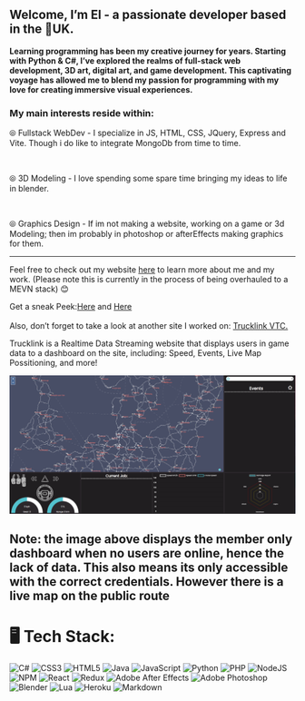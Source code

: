 ## Welcome, I’m El - a passionate developer based in the 📍UK.

**Learning programming has been my creative journey for years. Starting with Python & C#, I’ve explored the realms of full-stack web development, 3D art, digital art, and game development. This captivating voyage has allowed me to blend my passion for programming with my love for creating immersive visual experiences.**

### My main interests reside within:
⦾ Fullstack WebDev - I specialize in JS, HTML, CSS, JQuery, Express and Vite. Though i do like to integrate MongoDb from time to time.

<br>

⦾ 3D Modeling - I love spending some spare time bringing my ideas to life in blender.

<br>

⦾ Graphics Design - If im not making a website, working on a game or 3d Modeling; then im probably in photoshop or afterEffects making graphics for them.

---

Feel free to check out my website <a href="https://elleburt.co.uk/">here</a> to learn more about me and my work. (Please note this is currently in the process of being overhauled to a MEVN stack) 😊

Get a sneak Peek:<a href="https://youtu.be/48X8b_JbK0M" target="_blank">Here</a>  and  <a href="https://youtu.be/80LcKv-kZqY" target="_blank">Here</a>
<br>
<br>
Also, don’t forget to take a look at another site I worked on: <a href="http://www.trucklinkvtc.co.uk/" target="_blank">Trucklink VTC.</a>

Trucklink is a Realtime Data Streaming website that displays users in game data to a dashboard on the site, including: Speed, Events, Live Map Possitioning, and more!

![Image](TrucklinkDashboard.png)

Note: the image above displays the member only dashboard when no users are online, hence the lack of data. This also means its only accessible with the correct credentials. However there is a live map on the public route
---
# 🖥️ Tech Stack:
![C#](https://img.shields.io/badge/c%23-%23239120.svg?style=for-the-badge&logo=c-sharp&logoColor=white) ![CSS3](https://img.shields.io/badge/css3-%231572B6.svg?style=for-the-badge&logo=css3&logoColor=white) ![HTML5](https://img.shields.io/badge/html5-%23E34F26.svg?style=for-the-badge&logo=html5&logoColor=white) ![Java](https://img.shields.io/badge/java-%23ED8B00.svg?style=for-the-badge&logo=java&logoColor=white) ![JavaScript](https://img.shields.io/badge/javascript-%23323330.svg?style=for-the-badge&logo=javascript&logoColor=%23F7DF1E) ![Python](https://img.shields.io/badge/python-3670A0?style=for-the-badge&logo=python&logoColor=ffdd54) ![PHP](https://img.shields.io/badge/php-%23777BB4.svg?style=for-the-badge&logo=php&logoColor=white) ![NodeJS](https://img.shields.io/badge/node.js-6DA55F?style=for-the-badge&logo=node.js&logoColor=white) ![NPM](https://img.shields.io/badge/NPM-%23000000.svg?style=for-the-badge&logo=npm&logoColor=white)  ![React](https://img.shields.io/badge/react-%2320232a.svg?style=for-the-badge&logo=react&logoColor=%2361DAFB) ![Redux](https://img.shields.io/badge/redux-%23593d88.svg?style=for-the-badge&logo=redux&logoColor=white) ![Adobe After Effects](https://img.shields.io/badge/Adobe%20After%20Effects-9999FF.svg?style=for-the-badge&logo=Adobe%20After%20Effects&logoColor=white) ![Adobe Photoshop](https://img.shields.io/badge/adobephotoshop-%2331A8FF.svg?style=for-the-badge&logo=adobephotoshop&logoColor=white) ![Blender](https://img.shields.io/badge/blender-%23F5792A.svg?style=for-the-badge&logo=blender&logoColor=white) ![Lua](https://img.shields.io/badge/lua-%232C2D72.svg?style=for-the-badge&logo=lua&logoColor=white) ![Heroku](https://img.shields.io/badge/heroku-%23430098.svg?style=for-the-badge&logo=heroku&logoColor=white) ![Markdown](https://img.shields.io/badge/markdown-%23000000.svg?style=for-the-badge&logo=markdown&logoColor=white)

